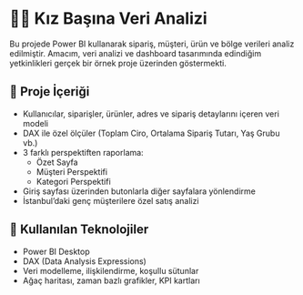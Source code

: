# 👩‍💻 Kız Başına Veri Analizi

Bu projede Power BI kullanarak sipariş, müşteri, ürün ve bölge verileri analiz edilmiştir. Amacım, veri analizi ve dashboard tasarımında edindiğim yetkinlikleri gerçek bir örnek proje üzerinden göstermekti.

## 🚀 Proje İçeriği

- Kullanıcılar, siparişler, ürünler, adres ve sipariş detaylarını içeren veri modeli
- DAX ile özel ölçüler (Toplam Ciro, Ortalama Sipariş Tutarı, Yaş Grubu vb.)
- 3 farklı perspektiften raporlama:
  - Özet Sayfa
  - Müşteri Perspektifi
  - Kategori Perspektifi
- Giriş sayfası üzerinden butonlarla diğer sayfalara yönlendirme
- İstanbul’daki genç müşterilere özel satış analizi

## 🧩 Kullanılan Teknolojiler
- Power BI Desktop
- DAX (Data Analysis Expressions)
- Veri modelleme, ilişkilendirme, koşullu sütunlar
- Ağaç haritası, zaman bazlı grafikler, KPI kartları

